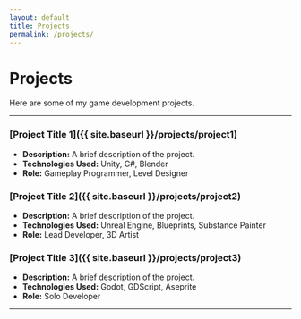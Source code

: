 ```yaml
---
layout: default
title: Projects
permalink: /projects/
---
```


# Projects
Here are some of my game development projects.

---

<!-- Add your content here -->

### [Project Title 1]({{ site.baseurl }}/projects/project1)
- **Description:** A brief description of the project.
- **Technologies Used:** Unity, C#, Blender
- **Role:** Gameplay Programmer, Level Designer

### [Project Title 2]({{ site.baseurl }}/projects/project2)
- **Description:** A brief description of the project.
- **Technologies Used:** Unreal Engine, Blueprints, Substance Painter
- **Role:** Lead Developer, 3D Artist

### [Project Title 3]({{ site.baseurl }}/projects/project3)
- **Description:** A brief description of the project.
- **Technologies Used:** Godot, GDScript, Aseprite
- **Role:** Solo Developer


---